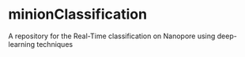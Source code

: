 # minionClassification
A repository for the Real-Time classification on Nanopore using deep-learning techniques
